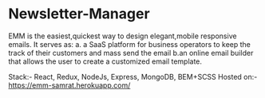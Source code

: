 # Newsletter-Manager
EMM is the easiest,quickest way to design elegant,mobile responsive emails. It serves as:
 a. a SaaS platform for business operators to keep the track of their customers and mass send the email
 b.an online email builder that allows the user to create a customized email template.
 
Stack:- React, Redux, NodeJs, Express, MongoDB, BEM+SCSS
Hosted on:- https://emm-samrat.herokuapp.com/
